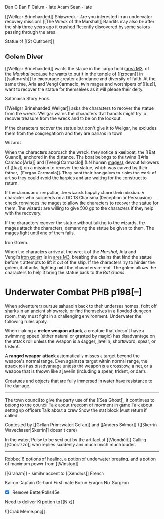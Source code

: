 Dan C
Dan F
Calum - late
Adam
Sean - late


[[Wellgar Brinehanded]]
	Shipwreck - Are you interested in an underwater recovery mission?
	[[The Wreck of the Marshall]]
	Bandits may also be after the ship
	three years ago it crashed
	Recently discovered by some sailors passing through the area

Statue of [[St Cuthbert]]


## Golem Diver

[[Wellgar Brinehanded]] wants the statue in the cargo hold ([area M3](https://5e.warlow.engineer/adventure.html#GoS,8,m3.%20cargo%20hold,0)) of the _Marshal_ because he wants to put it in the temple of [[procan]] in [[saltmarsh]] to encourage greater attendance and diversity of faith. At the same time, Arla and Vengi Carmaclo, twin mages and worshipers of [[Iuz]], want to recover the statue for themselves as it will please their deity.

Saltmarsh Story Hook. 

[[Wellgar Brinehanded|Wellgar]] asks the characters to recover the statue from the wreck. Wellgar warns the characters that bandits might try to recover treasure from the wreck and to be on the lookout.

If the characters recover the statue but don't give it to Wellgar, he excludes them from the congregationn and they are pariahs in town.

Wizards. 

When the characters approach the wreck, they notice a keelboat, the [[Bat Guano]], anchored in the distance. The boat belongs to the twins [[Arla Camaclo|Arla]] and [[Vengi Carmaclo]] (LN human [mages](https://5e.warlow.engineer/bestiary.html#mage_mm)), devout followers of [[Iuz]] on a mission to recover the statue, which was carved by their father, [[Fergos Carmaclo]]. They sent their iron golem to claim the work of art so they could avoid the harpies and are waiting for the construct to return.

If the characters are polite, the wizards happily share their mission. A character who succeeds on a DC 18 Charisma (Deception or Persuasion) check convinces the mages to allow the characters to recover the statue for them. The wizards are willing to give 500 gp to the characters if they help with the recovery.

If the characters recover the statue without talking to the wizards, the mages attack the characters, demanding the statue be given to them. The mages fight until one of them falls.

Iron Golem. 

When the characters arrive at the wreck of the _Marshal_, Arla and Vengi's [iron golem](https://5e.warlow.engineer/bestiary.html#iron%20golem_mm) is in [area M3](https://5e.warlow.engineer/adventure.html#GoS,8,m3.%20cargo%20hold,0), breaking the chains that bind the statue before it attempts to lift it out of the ship. If the characters try to hinder the golem, it attacks, fighting until the characters retreat. The golem allows the characters to help it bring the statue back to the _Bat Guano_.

# Underwater Combat PHB p198[–]

When adventurers pursue sahuagin back to their undersea homes, fight off sharks in an ancient shipwreck, or find themselves in a flooded dungeon room, they must fight in a challenging environment. Underwater the following rules apply.

When making a **melee weapon attack**, a creature that doesn't have a swimming speed (either natural or granted by magic) has disadvantage on the attack roll unless the weapon is a dagger, javelin, shortsword, spear, or trident.

A **ranged weapon attack** automatically misses a target beyond the weapon's normal range. Even against a target within normal range, the attack roll has disadvantage unless the weapon is a crossbow, a net, or a weapon that is thrown like a javelin (including a spear, trident, or dart).

Creatures and objects that are fully immersed in water have resistance to fire damage.

<hr>

The town council to give the party use of the [[Sea Ghost]], it continues to belong to the council
Talk about freedom of movment in game
Talk about settng up officers
Talk about a crew
Show the stat block
Must return if called

Contested by [[Gellan Primewater|Gellan]] and [[Anders Solmor]] ([[Skerrin Wavechaser|Skerrin]] doesn't care)



In the water, Pulse to be sent out by the artifact of [[Viondrúit]]
Calling [[Chorazzo]] who replies suddenly and much much much louder.


<hr>

Robbed 6 potions of healing, a potion of underwater breating, and a potion of maximum power from [[Winston]]


[[Graham]] - similar accent to [[Xendros]]
French



Kairon Captain
Gerhard First mate
Bosun Eragon
Nix Surgeon


- [x] Remove BetterRolls45e

Need to deliver Ki potion to [[Nix]]

 ![[Crab Meme.png]]